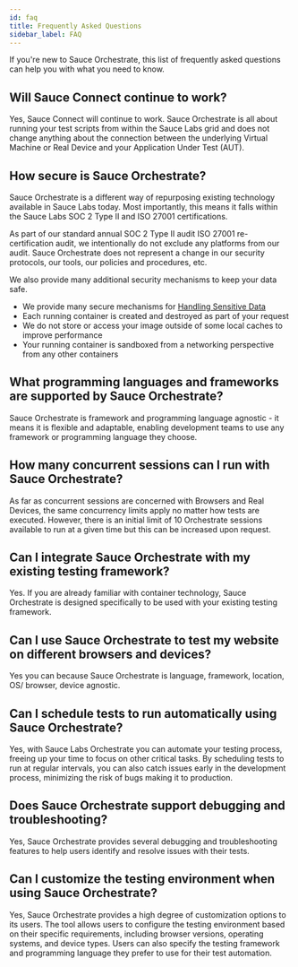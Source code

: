 ```yaml
---
id: faq
title: Frequently Asked Questions
sidebar_label: FAQ
---
```


If you're new to Sauce Orchestrate, this list of frequently asked questions can help you with what you need to know.

## Will Sauce Connect continue to work?

Yes, Sauce Connect will continue to work. Sauce Orchestrate is all about running your test scripts from within the Sauce Labs grid and does not change anything about the connection between the underlying Virtual Machine or Real Device and your Application Under Test (AUT).

## How secure is Sauce Orchestrate?

Sauce Orchestrate is a different way of repurposing existing technology available in Sauce Labs today. Most importantly, this means it falls within the Sauce Labs SOC 2 Type II and ISO 27001 certifications.

As part of our standard annual SOC 2 Type II audit ISO 27001 re-certification audit, we intentionally do not exclude any platforms from our audit. Sauce Orchestrate does not represent a change in our security protocols, our tools, our policies and procedures, etc.

We also provide many additional security mechanisms to keep your data safe.

- We provide many secure mechanisms for [Handling Sensitive Data](./best-practices.md#sensitive-data)
- Each running container is created and destroyed as part of your request
- We do not store or access your image outside of some local caches to improve performance
- Your running container is sandboxed from a networking perspective from any other containers

## What programming languages and frameworks are supported by Sauce Orchestrate?

Sauce Orchestrate is framework and programming language agnostic - it means it is flexible and adaptable, enabling development teams to use any framework or programming language they choose.

## How many concurrent sessions can I run with Sauce Orchestrate?

As far as concurrent sessions are concerned with Browsers and Real Devices, the same concurrency limits apply no matter how tests are executed. However, there is an initial limit of 10 Orchestrate sessions available to run at a given time but this can be increased upon request.

## Can I integrate Sauce Orchestrate with my existing testing framework?

Yes. If you are already familiar with container technology, Sauce Orchestrate is designed specifically to be used with your existing testing framework.

## Can I use Sauce Orchestrate to test my website on different browsers and devices?

Yes you can because Sauce Orchestrate is language, framework, location, OS/ browser, device agnostic.

## Can I schedule tests to run automatically using Sauce Orchestrate?

Yes, with Sauce Labs Orchestrate you can automate your testing process, freeing up your time to focus on other critical tasks. By scheduling tests to run at regular intervals, you can also catch issues early in the development process, minimizing the risk of bugs making it to production.

## Does Sauce Orchestrate support debugging and troubleshooting?

Yes, Sauce Orchestrate provides several debugging and troubleshooting features to help users identify and resolve issues with their tests.

## Can I customize the testing environment when using Sauce Orchestrate?

Yes, Sauce Orchestrate provides a high degree of customization options to its users. The tool allows users to configure the testing environment based on their specific requirements, including browser versions, operating systems, and device types. Users can also specify the testing framework and programming language they prefer to use for their test automation.
